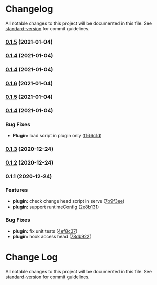 # Changelog

All notable changes to this project will be documented in this file. See [standard-version](https://github.com/conventional-changelog/standard-version) for commit guidelines.

### [0.1.5](https://github.com/franckaragao/nuxt-maps-module/compare/v0.1.6...v0.1.5) (2021-01-04)

### [0.1.4](https://github.com/franckaragao/nuxt-maps-module/compare/v0.1.6...v0.1.4) (2021-01-04)

### [0.1.4](https://github.com/franckaragao/nuxt-maps-module/compare/v0.1.6...v0.1.4) (2021-01-04)

### [0.1.6](https://github.com/franckaragao/nuxt-maps-module/compare/v0.1.5...v0.1.6) (2021-01-04)

### [0.1.5](https://github.com/franckaragao/nuxt-maps-module/compare/v0.1.4...v0.1.5) (2021-01-04)

### [0.1.4](https://github.com/franckaragao/nuxt-maps-module/compare/v0.1.3...v0.1.4) (2021-01-04)


### Bug Fixes

* **Plugin:** load script in plugin only ([f166c1d](https://github.com/franckaragao/nuxt-maps-module/commit/f166c1db2182b7248fd01e91f802db04b8d5c9db))

### [0.1.3](https://github.com/franckaragao/nuxt-maps-module/compare/v0.1.2...v0.1.3) (2020-12-24)

### [0.1.2](https://github.com/franckaragao/nuxt-maps-module/compare/v0.1.1...v0.1.2) (2020-12-24)

### 0.1.1 (2020-12-24)


### Features

* **plugin:** check change head script in serve ([7b9f3ee](https://github.com/franckaragao/nuxt-gmpas-module/commit/7b9f3ee93e0c376f5a0fb94f326045cc50cfe87e))
* **plugin:** support runtimeConfig ([2e8b131](https://github.com/franckaragao/nuxt-gmpas-module/commit/2e8b131f08210fb0fb187b1a0e1d1f0a1b2e7f96))


### Bug Fixes

* **plugin:** fix unit tests ([4ef8c37](https://github.com/franckaragao/nuxt-gmpas-module/commit/4ef8c3704aca81037b48800d40974ab9c7ff722e))
* **plugin:** hook access head ([78db922](https://github.com/franckaragao/nuxt-gmpas-module/commit/78db922d887c88703e564adff2bf298470f89b7e))

# Change Log

All notable changes to this project will be documented in this file. See [standard-version](https://github.com/conventional-changelog/standard-version) for commit guidelines.
